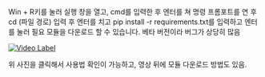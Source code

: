 Win + R키를 눌러 실행 창을 열고, cmd를 입력한 후 엔터를 쳐 명령 프롬포트를 연 후 cd (파일 경로) 입력 후 엔터를 치고 pip install -r requirements.txt를 입력하고 엔터를 눌러 필요 모듈을 다운로드 할 수 있습니다.
베타 버전이라 버그가 상당히 많음



[![Video Label](http://img.youtube.com/vi/x648mloUWaQ/0.jpg)](https://youtu.be/x648mloUWaQ)


위 사진을 클릭해서 사용법 확인이 가능하고, 영상 뒤에 모듈 다운로드 방법도 있음.
